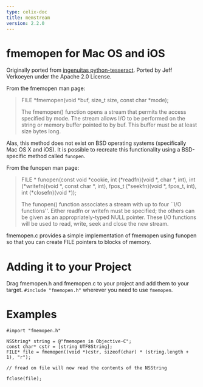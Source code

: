 ```yaml
---
type: celix-doc
title: memstream
version: 2.2.0
---
```


fmemopen for Mac OS and iOS
===========================

Originally ported from [ingenuitas python-tesseract](https://github.com/ingenuitas/python-tesseract/blob/master/fmemopen.c). Ported by Jeff Verkoeyen under the Apache 2.0 License.

From the fmemopen man page:

> FILE *fmemopen(void *buf, size_t size, const char *mode);
>
> The fmemopen() function opens a stream that permits the access specified by mode. The stream
> allows I/O to be performed on the string or memory buffer pointed to by buf. This buffer must be
> at least size bytes long.

Alas, this method does not exist on BSD operating systems (specifically Mac OS X and iOS). It is
possible to recreate this functionality using a BSD-specific method called `funopen`.

From the funopen man page:

> FILE * funopen(const void *cookie, int (*readfn)(void *, char *, int),
>                int (*writefn)(void *, const char *, int), fpos_t (*seekfn)(void *, fpos_t, int),
>                int (*closefn)(void *));
>
> The funopen() function associates a stream with up to four ``I/O functions''.  Either readfn or
> writefn must be specified; the others can be given as an appropriately-typed NULL pointer.  These
> I/O functions will be used to read, write, seek and close the new stream.

fmemopen.c provides a simple implementation of fmemopen using funopen so that you can create FILE
pointers to blocks of memory.

Adding it to your Project
=========================

Drag fmemopen.h and fmemopen.c to your project and add them to your target. `#include "fmemopen.h"`
wherever you need to use `fmemopen`.

Examples
========

```obj-c
#import "fmemopen.h"

NSString* string = @"fmemopen in Objective-C";
const char* cstr = [string UTF8String];
FILE* file = fmemopen((void *)cstr, sizeof(char) * (string.length + 1), "r");

// fread on file will now read the contents of the NSString

fclose(file);
```
